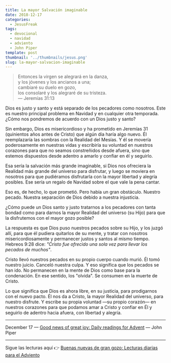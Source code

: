 ```yaml
---
title: La mayor Salvación imaginable
date: 2018-12-17
categories:
  - JesusFreak
tags:
  - devocional
  - navidad
  - adviento
  - John Piper
template: post
thumbnail: '../thumbnails/jesus.png'
slug: la-mayor-salvacion-imaginable
---
```


> Entonces la virgen se alegrará en la danza,<br>
> y los jóvenes y los ancianos a una;<br>
> cambiaré su duelo en gozo,<br>
> los consolaré y los alegraré de su tristeza.<br>
> — Jeremías 31:13

Dios es justo y santo y está separado de los pecadores como nosotros. Este es nuestro principal problema en Navidad y en cualquier otra temporada. ¿Cómo nos pondremos de acuerdo con un Dios justo y santo?

Sin embargo, Dios es misericordioso y ha prometido en Jeremías 31 (quinientos años antes de Cristo) que algún día haría algo nuevo. Él reemplazaría las sombras con la Realidad del Mesías. Y él se movería poderosamente en nuestras vidas y escribiría su voluntad en nuestros corazones para que no seamos constreñidos desde afuera, sino que estemos dispuestos desde adentro a amarlo y confiar en él y seguirlo.

Esa sería la salvación más grande imaginable, si Dios nos ofreciera la Realidad más grande del universo para disfrutar, y luego se moviera en nosotros para que pudiéramos disfrutarla con la mayor libertad y alegría posibles. Ese sería un regalo de Navidad sobre el que vale la pena cantar.

Eso es, de hecho, lo que prometió. Pero había un gran obstáculo. Nuestro pecado. Nuestra separación de Dios debido a nuestra injusticia.

¿Cómo puede un Dios santo y justo tratarnos a los pecadores con tanta bondad como para darnos la mayor Realidad del universo (su Hijo) para que la disfrutemos con el mayor gozo posible?

La respuesta es que Dios puso nuestros pecados sobre su Hijo, y los juzgó allí, para que él pudiera quitarlos de su mente, y tratar con nosotros misericordiosamente y permanecer justos y santos al mismo tiempo. Hebreos 9:28 dice: *"Cristo fue ofrecido una sola vez para llevar los pecados de muchos"*.

Cristo llevó nuestros pecados en su propio cuerpo cuando murió. Él tomó nuestro juicio. Canceló nuestra culpa. Y eso significa que los pecados se han ido. No permanecen en la mente de Dios como base para la condenación. En ese sentido, los "olvida". Se consumen en la muerte de Cristo.

Lo que significa que Dios es ahora libre, en su justicia, para prodigarnos con el nuevo pacto. Él nos da a Cristo, la mayor Realidad del universo, para nuestro disfrute. Y escribe su propia voluntad —su propio corazón— en nuestros corazones para que podamos amar a Cristo y confiar en Él y seguirlo de adentro hacia afuera, con libertad y alegría.

---

December 17 — [Good news of great joy: Daily readings for Advent](https://www.desiringgod.org/books/good-news-of-great-joy) — John Piper

---

Sigue las lecturas aquí 👉 [Buenas nuevas de gran gozo: Lecturas diarias para el Adviento](/buenas-nuevas-de-gran-gozo-lecturas-diarias-para-adviento)